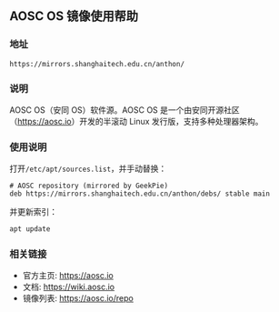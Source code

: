 ## AOSC OS 镜像使用帮助

### 地址

```
https://mirrors.shanghaitech.edu.cn/anthon/
```

### 说明

AOSC OS（安同 OS）软件源。AOSC OS 是一个由安同开源社区（<https://aosc.io>）开发的半滚动 Linux 发行版，支持多种处理器架构。

### 使用说明

打开`/etc/apt/sources.list`，并手动替换：
```
# AOSC repository (mirrored by GeekPie)
deb https://mirrors.shanghaitech.edu.cn/anthon/debs/ stable main
```
并更新索引：

```bash
apt update
```

### 相关链接

- 官方主页: <https://aosc.io>
- 文档: <https://wiki.aosc.io>
- 镜像列表: <https://aosc.io/repo>
